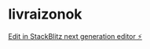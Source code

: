 # livraizonok

[Edit in StackBlitz next generation editor ⚡️](https://stackblitz.com/~/github.com/jeebroca/livraizonok)